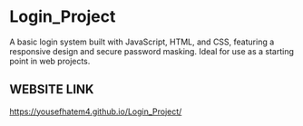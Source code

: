 # Login_Project
A basic login system built with JavaScript, HTML, and CSS, featuring a responsive design and secure password masking. Ideal for use as a starting point in web projects.

WEBSITE LINK
--------------
https://yousefhatem4.github.io/Login_Project/
